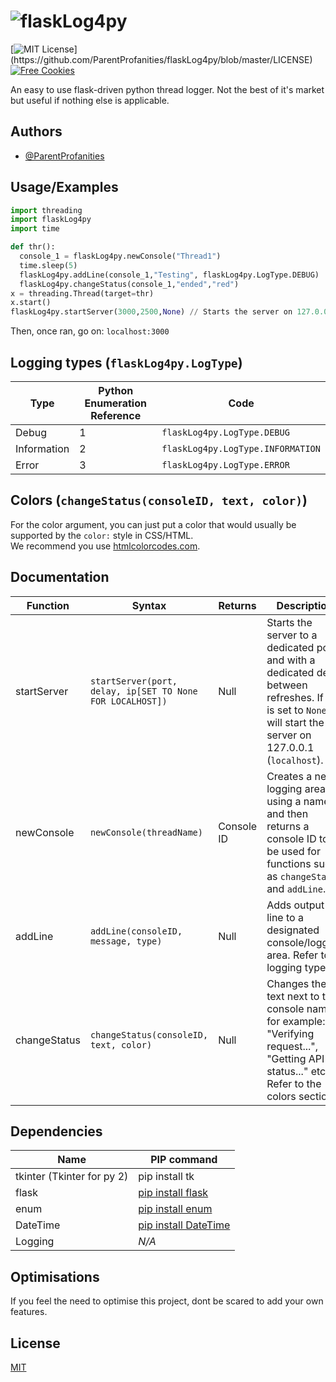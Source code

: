 
# ![flaskLog4py](https://user-images.githubusercontent.com/60286224/152453581-daef3f38-f36a-47e9-9dd6-8697ea630cef.png)

[![MIT License](https://img.shields.io/apm/l/atomic-design-ui.svg?)](https://github.com/ParentProfanities/flaskLog4py/blob/master/LICENSE)
[![Free Cookies](https://img.shields.io/badge/free-cookies-green)](https://letmegooglethat.com/?q=Cookie+Clicker)
  
An easy to use flask-driven python thread logger. Not the best of it's market but useful if nothing else is applicable.

## Authors

- [@ParentProfanities](https://github.com/ParentProfanities)

## Usage/Examples

```python
import threading
import flaskLog4py
import time

def thr():
  console_1 = flaskLog4py.newConsole("Thread1")
  time.sleep(5)
  flaskLog4py.addLine(console_1,"Testing", flaskLog4py.LogType.DEBUG)
  flaskLog4py.changeStatus(console_1,"ended","red") 
x = threading.Thread(target=thr)
x.start()
flaskLog4py.startServer(3000,2500,None) // Starts the server on 127.0.0.1:3000
```
Then, once ran, go on: `localhost:3000`

## Logging types (`flaskLog4py.LogType`)

| Type             | Python Enumeration Reference| Code             |
| ----------------- | ---------- |----------
| Debug | 1 | `flaskLog4py.LogType.DEBUG` |
| Information | 2| `flaskLog4py.LogType.INFORMATION` |
| Error |  3|   `flaskLog4py.LogType.ERROR`|

## Colors (`changeStatus(consoleID, text, color)`)

For the color argument, you can just put a color that would usually be supported by the `color:` style in CSS/HTML.  
We recommend you use [htmlcolorcodes.com](https://htmlcolorcodes.com/).

## Documentation

| Function             | Syntax | Returns | Description
| ----------------- | ---------- |---------- | ----------
|startServer|`startServer(port, delay, ip[SET TO None FOR LOCALHOST])`| Null |Starts the server to a dedicated port and with a dedicated delay between refreshes. If IP is set to `None`, it will start the server on 127.0.0.1 (`localhost`).
|newConsole|`newConsole(threadName)`|Console ID|Creates a new logging area using a name and then returns a console ID to be used for functions such as `changeStatus` and `addLine`.
|addLine|`addLine(consoleID, message, type)`| Null | Adds output line to a designated console/logging area. Refer to logging types.
|changeStatus|`changeStatus(consoleID, text, color)`| Null | Changes the text next to the console name, for example: "Verifying request...", "Getting API status..." etc. Refer to the colors section.

## Dependencies

| Name                       | PIP command                                          |
|----------------------------|------------------------------------------------------|
| tkinter (Tkinter for py 2) | pip install tk                                       |
| flask                      | [pip install flask](https://pypi.org/project/Flask/) |
| enum                       | [pip install enum](https://pypi.org/project/enum/)                                  |
| DateTime                   | [pip install DateTime](https://pypi.org/project/DateTime/)                           |
| Logging                    | *N/A*                                                |

## Optimisations

If you feel the need to optimise this project, dont be scared to add your own features.
## License

[MIT](https://choosealicense.com/licenses/mit/)

